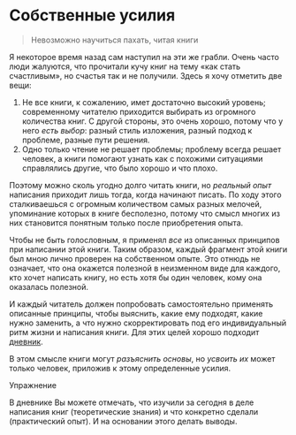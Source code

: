 
# Собственные усилия

> Невозможно научиться пахать, читая книги

Я некоторое время назад сам наступил на эти же грабли.  Очень часто
люди жалуются, что прочитали кучу книг на тему «как стать счастливым»,
но счастья так и не получили.  Здесь я хочу отметить две вещи:
1. Не все книги, к сожалению, имет достаточно высокий уровень;
   современному читателю приходится выбирать из огромного количества
   книг.  С другой стороны, это очень хорошо, потому что у него *есть
   выбор*: разный стиль изложения, разный подход к проблеме, разные
   пути решения.
2. Одно только чтение не решает проблемы; проблему всегда решает
   человек, а книги помогают узнать как с похожими ситуациями
   справлялись другие, что было хорошо и что плохо.

Поэтому можно сколь угодно долго читать книги, но *реальный опыт*
написания приходит лишь тогда, когда начинают писать.  По ходу этого
сталкиваешься с огромным количеством самых разных мелочей, упоминание
которых в книге бесполезно, потому что смысл многих из них становится
понятным только после приобретения опыта.

Чтобы не быть голословным, я применял *все* из описанных принципов при
написании этой книги.  Таким образом, каждый фрагмент этой книги был
мною лично проверен на собственном опыте.  Это отнюдь не означает, что
она окажется полезной в неизменном виде для каждого, кто хочет
написать книгу, но есть хотя бы один человек, кому она оказалась
полезной.

И каждый читатель должен попробовать самостоятельно применять
описанные принципы, чтобы выяснить, какие ему подходят, какие нужно
заменить, а что нужно скорректировать под его индивидуальный ритм
жизни и написания книги.  Для этих целей хорошо подходит
[дневник](diary.md).

В этом смысле книги могут *разъяснить основы*, но *усвоить их* может
только человек, приложив к этому определенные усилия.

Упражнение

В дневнике Вы можете отмечать, что изучили за сегодня в деле написания
книг (теоретические знания) и что конкретно сделали (практический
опыт).  И на основании этого делать выводы.
